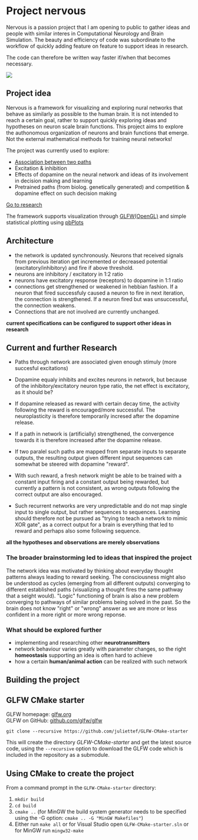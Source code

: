 # Project nervous
Nervous is a passion project that I am opening to public to gather ideas and people with similar interes in Computational Neurology and Brain Simulation. The beauty and efficiency of code was subordinate to the workflow of quickly adding feature on feature to support ideas in research.

The code can therefore be written way faster if/when that becomes necessary.

![](https://media.giphy.com/media/w7pXFDeuOcnQdgpR9c/giphy.gif)


## Project idea
Nervous is a framework for visualizing and exploring nural networks that behave as similarly as possible to the human brain. It is not intended to reach a certain goal, rather to support quickly exploring ideas and hypotheses on neuron scale brain functions. This project aims to explore the authonomous organization of neurons and brain functions that emerge. Not the external mathematical methods for training neural networks!

The project was currently used to explore:

- [Association between two paths](https://drive.google.com/file/d/1XTYDKF0OEK_ByyZHTQKWOlLMf3-tvzsJ/view?usp=drive_link)
- Excitation & inhibition
- Effects of dopamine on the neural network and ideas of its involvement in decision making and learning
- Pretrained paths (from biolog. genetically generated) and competition & dopamine effect on such decision making

[Go to research](#current-and-further-research)

The framework supports visualization through [GLFW(OpenGL)](https://github.com/glfw/glfw) and simple statistical plotting using [pbPlots](https://github.com/InductiveComputerScience/pbPlots)

## Architecture
- the network is updated synchronously. Neurons that received signals from previous iteration get incremented or decreased potential (excitatory/inhibitory) and fire if above threshold. 
- neurons are inhibitory / excitatory in 1:2 ratio
- neurons have excitatory response (receptors) to dopamine in 1:1 ratio
- connections get strengthened or weakened in hebbian fashion. If a neuron that fired successfuly caused a neuron to fire in next iteration, the connection is strengthened. If a neuron fired but was unsuccessful, the connection weakens. 
- Connections that are not involved are currently unchanged.

**current specifications can be configured to support other ideas in research**

## Current and further Research
- Paths through network are associated given enough stimuly (more succesful excitations) 

- Dopamine equaly inhibits and excites neurons in network, but because of the inhibitory/excitatory neuron type ratio, the net effect is excitatory, as it should be?
- If dopamine released as reward with certain decay time, the activity following the reward is encouraged/more successful. The neuroplasticity is therefore temporarily incresed after the dopamine release.
- If a path in network is (artificially) strengthened, the convergence towards it is therefore increased after the dopamine release.
- If two paralel such paths are mapped from separate inputs to separate outputs, the resulting output given different input sequences can somewhat be steered with dopamine "reward".
- With such reward, a fresh network might be able to be trained with a constant input firing and a constant output being rewarded, but currently a pattern is not consistent, as wrong outputs following the correct output are also encouraged.
- Such recurrent networks are very unpredictable and do not map single input to single output, but rather sequences to sequences. Learning should therefore not be pursued as "trying to teach a network to mimic XOR gate", as a correct output for a brain is everything that led to reward and perhaps also some following sequence. 


**all the hypotheses and observations are merely observations**

### The broader brainstorming led to ideas that inspired the project
The network idea was motivated by thinking about everyday thought patterns always leading to reward seeking.
The consciousness might also be understood as cycles (emerging from all different outputs) converging to different established paths (visualizing a thought fires the same pathway that a seight would).
"Logic" functioning of brain is also a new problem converging to pathways of similar problems being solved in the past. So the brain does not know "right" or "wrong" answer as we are more or less confident in a more right or more wrong reponse.

### What should be explored further
- implementing and researching other **neurotransmitters**
- network behaviour varies greatly with parameter changes, so the right **homeostasis** supporting an idea is often hard to achieve
- how a certain **human/animal action** can be realized with such network 

## Building the project
## GLFW CMake starter
GLFW homepage: [glfw.org](https://www.glfw.org/)  
GLFW on GitHub: [github.com/glfw/glfw](https://www.github.com/glfw/glfw)

```
git clone --recursive https://github.com/juliettef/GLFW-CMake-starter
```
This will create the directory _GLFW-CMake-starter_ and get the latest source code, using the ```--recursive``` option to download the GLFW code which is included in the repository as a submodule.

## Using CMake to create the project

From a command prompt in the `GLFW-CMake-starter` directory:
1. `mkdir build`
1. `cd build`
1. `cmake ..` (for MinGW the build system generator needs to be specified using the -G option: `cmake .. -G "MinGW Makefiles"`)
1. Either run `make all` or for Visual Studio open `GLFW-CMake-starter.sln` or for MinGW run `mingw32-make`

